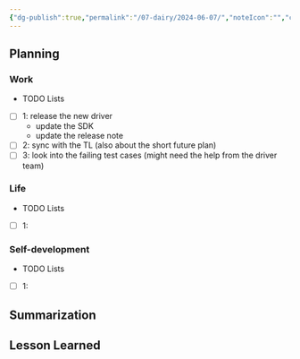 ```yaml
---
{"dg-publish":true,"permalink":"/07-dairy/2024-06-07/","noteIcon":"","created":"2024-06-07T07:12:50.415+02:00","updated":"2024-06-07T07:13:56.554+02:00"}
---
```


## Planning 
### Work
- TODO Lists
- [ ] 1: release the new driver
	- update the SDK
	- update the release note
- [ ] 2: sync with the TL (also about the short future plan)
- [ ] 3: look into the failing test cases (might need the help from the driver team)
### Life
- TODO Lists
- [ ] 1:
### Self-development
- TODO Lists
- [ ] 1:
## Summarization

## Lesson Learned
